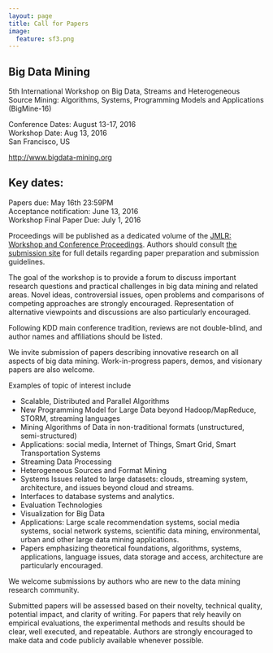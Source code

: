 ```yaml
---
layout: page
title: Call for Papers
image:
  feature: sf3.png
---
```


Big Data Mining
------
5th International Workshop on Big Data, Streams and Heterogeneous Source Mining: Algorithms, Systems, Programming Models and Applications (BigMine-16)
   
Conference Dates: August 13-17, 2016  
Workshop Date: Aug 13, 2016  
San Francisco, US   

http://www.bigdata-mining.org

Key dates:
------
Papers due: May 16th 23:59PM   
Acceptance notification: June 13, 2016  
Workshop Final Paper Due: July 1, 2016  

Proceedings will be published as a dedicated volume of the [JMLR: Workshop and Conference Proceedings](http://jmlr.csail.mit.edu/proceedings/). Authors should consult [the submission site](submission.html) for full details regarding paper preparation and submission guidelines.

The goal of the workshop is to provide a forum to discuss important research questions and practical challenges in big data mining and related areas. Novel ideas, controversial issues, open problems and comparisons of competing approaches are strongly encouraged. Representation of alternative viewpoints and discussions are also particularly encouraged.

Following KDD main conference tradition, reviews are not double-blind, and author names and affiliations should be listed.

We invite submission of papers describing innovative research on all aspects of big data mining. Work-in-progress papers, demos, and visionary papers are also welcome.

Examples of topic of interest include

* Scalable, Distributed and Parallel Algorithms
* New Programming Model for Large Data beyond Hadoop/MapReduce, STORM, streaming languages
* Mining Algorithms of Data in non-traditional formats (unstructured, semi-structured)
* Applications: social media, Internet of Things, Smart Grid, Smart Transportation Systems
* Streaming Data Processing
* Heterogeneous Sources and Format Mining
* Systems Issues related to large datasets: clouds, streaming system, architecture, and issues beyond cloud and streams.
* Interfaces to database systems and analytics.
* Evaluation Technologies
* Visualization for Big Data
* Applications: Large scale recommendation systems, social media systems, social network systems, scientific data mining, environmental, urban and other large data mining applications.
* Papers emphasizing theoretical foundations, algorithms, systems, applications, language issues, data storage and access, architecture are particularly encouraged.

We welcome submissions by authors who are new to the data mining research community.

Submitted papers will be assessed based on their novelty, technical quality, potential impact, and clarity of writing. For papers that rely heavily on empirical evaluations, the experimental methods and results should be clear, well executed, and repeatable. Authors are strongly encouraged to make data and code publicly available whenever possible.



